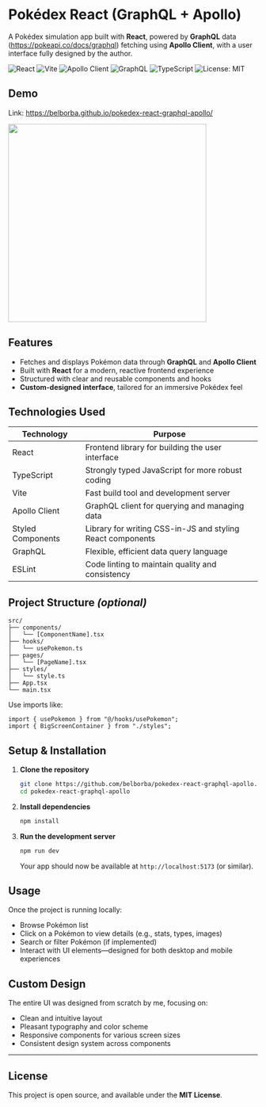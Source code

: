 # Pokédex React (GraphQL + Apollo)

A Pokédex simulation app built with **React**, powered by **GraphQL** data (https://pokeapi.co/docs/graphql) fetching using **Apollo Client**, with a user interface fully designed by the author.

![React](https://img.shields.io/badge/React-18.2.0-61DAFB?logo=react&logoColor=white)
![Vite](https://img.shields.io/badge/Vite-5.4.0-646CFF?logo=vite&logoColor=white)
![Apollo Client](https://img.shields.io/badge/Apollo%20Client-3.9.0-311C87?logo=apollographql&logoColor=white)
![GraphQL](https://img.shields.io/badge/GraphQL-16.9.0-E10098?logo=graphql&logoColor=white)
![TypeScript](https://img.shields.io/badge/TypeScript-5.5.0-3178C6?logo=typescript&logoColor=white)
![License: MIT](https://img.shields.io/badge/License-MIT-green.svg)

## Demo
Link: https://belborba.github.io/pokedex-react-graphql-apollo/

<img src="https://github.com/user-attachments/assets/644956bc-de9d-4b1f-a265-69fadf9d6a68" width="400" />


## Features

* Fetches and displays Pokémon data through **GraphQL** and **Apollo Client**
* Built with **React** for a modern, reactive frontend experience
* Structured with clear and reusable components and hooks
* **Custom-designed interface**, tailored for an immersive Pokédex feel


## Technologies Used

| Technology         | Purpose                                             |
| ------------------ | --------------------------------------------------- |
| React              | Frontend library for building the user interface   |
| TypeScript         | Strongly typed JavaScript for more robust coding  |
| Vite               | Fast build tool and development server             |
| Apollo Client      | GraphQL client for querying and managing data      |
| Styled Components  | Library for writing CSS-in-JS and styling React components |
| GraphQL            | Flexible, efficient data query language            |
| ESLint             | Code linting to maintain quality and consistency  |



## Project Structure *(optional)*

```
src/
├── components/
│   └── [ComponentName].tsx
├── hooks/
│   └── usePokemon.ts
├── pages/
│   └── [PageName].tsx
├── styles/
│   └── style.ts
├── App.tsx
└── main.tsx
```

Use imports like:

```tsx
import { usePokemon } from "@/hooks/usePokemon";
import { BigScreenContainer } from "./styles";
```


## Setup & Installation

1. **Clone the repository**

   ```bash
   git clone https://github.com/belborba/pokedex-react-graphql-apollo.git
   cd pokedex-react-graphql-apollo
   ```

2. **Install dependencies**

   ```bash
   npm install
   ```

3. **Run the development server**

   ```bash
   npm run dev
   ```

   Your app should now be available at `http://localhost:5173` (or similar).


## Usage

Once the project is running locally:

* Browse Pokémon list
* Click on a Pokémon to view details (e.g., stats, types, images)
* Search or filter Pokémon (if implemented)
* Interact with UI elements—designed for both desktop and mobile experiences


## Custom Design

The entire UI was designed from scratch by me, focusing on:

* Clean and intuitive layout
* Pleasant typography and color scheme
* Responsive components for various screen sizes
* Consistent design system across components

---

## License

This project is open source, and available under the **MIT License**.

